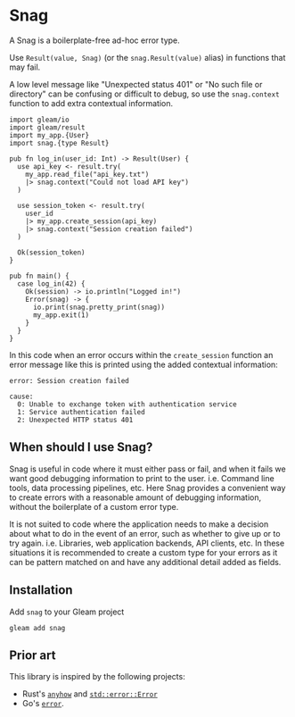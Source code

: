 # Snag

A Snag is a boilerplate-free ad-hoc error type.

Use `Result(value, Snag)` (or the `snag.Result(value)` alias) in functions
that may fail.

A low level message like "Unexpected status 401" or "No such file or
directory" can be confusing or difficult to debug, so use the `snag.context`
function to add extra contextual information.

```gleam
import gleam/io
import gleam/result
import my_app.{User}
import snag.{type Result}

pub fn log_in(user_id: Int) -> Result(User) {
  use api_key <- result.try(
    my_app.read_file("api_key.txt")
    |> snag.context("Could not load API key")
  )

  use session_token <- result.try(
    user_id
    |> my_app.create_session(api_key)
    |> snag.context("Session creation failed")
  )

  Ok(session_token)
}

pub fn main() {
  case log_in(42) {
    Ok(session) -> io.println("Logged in!")
    Error(snag) -> {
      io.print(snag.pretty_print(snag))
      my_app.exit(1)
    }
  }
}
```

In this code when an error occurs within the `create_session` function an
error message like this is printed using the added contextual information:

```text
error: Session creation failed

cause:
  0: Unable to exchange token with authentication service
  1: Service authentication failed
  2: Unexpected HTTP status 401
```

## When should I use Snag?

Snag is useful in code where it must either pass or fail, and when it fails we
want good debugging information to print to the user. i.e. Command line
tools, data processing pipelines, etc. Here Snag provides a convenient way to
create errors with a reasonable amount of debugging information, without the
boilerplate of a custom error type.

It is not suited to code where the application needs to make a decision about
what to do in the event of an error, such as whether to give up or to try
again. i.e. Libraries, web application backends, API clients, etc. In these
situations it is recommended to create a custom type for your errors as it
can be pattern matched on and have any additional detail added as fields.

## Installation

Add `snag` to your Gleam project

```
gleam add snag
```

## Prior art

This library is inspired by the following projects:

- Rust's [`anyhow`](https://github.com/dtolnay/anyhow) and
  [`std::error::Error`](https://doc.rust-lang.org/std/error/trait.Error.html)
- Go's [`error`](https://golang.org/pkg/errors/).
